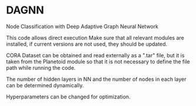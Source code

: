 # DAGNN
Node Classification with Deep Adaptive Graph Neural Network 

This code allows direct execution
Make sure that all relevant modules are installed, if current versions are not used, they should be updated.

CORA Dataset can be obtained and read externally as a ".tar" file, but it is taken from the Planetoid module so that it is not necessary to define the file path while running the code.

The number of hidden layers in NN and the number of nodes in each layer can be determined dynamically.

Hyperparameters can be changed for optimization.
